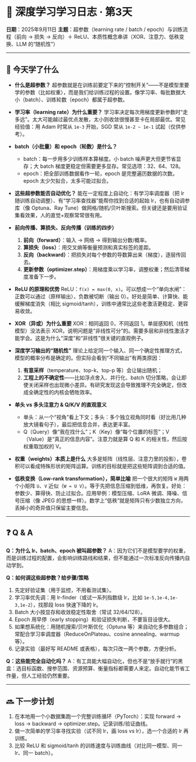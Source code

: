 # 📝 深度学习学习日志 · 第3天

**日期**：2025年9月11日
**主题**：超参数（learning rate / batch / epoch）与训练流程（前向 → 损失 → 反向）＋ ReLU、本质性概念串讲（XOR、注意力、低秩变换、LLM 的“随机性”）

---

## 📌 今天学了什么

* **什么是超参数？**
  超参数就是在训练前要定下来的“控制开关”——不是模型里要学的参数（比如权重），而是我们给训练过程的设置。像学习率、每批数据大小（batch）、训练轮数（epoch）都属于超参数。

* **学习率（learning rate）为什么重要？**
  学习率决定每次用梯度更新参数时“走多远”。太大可能越过最优点发散，太小则收敛很慢甚至卡在局部最优。常见经验值：用 Adam 时常从 `1e-3` 开始，SGD 常从 `1e-2 ~ 1e-1` 试起（仅供参考）。

* **batch（小批量）和 epoch（轮数）是什么？**

  * batch：每一步用多少训练样本算梯度。小 batch 噪声更大但更节省显存；大 batch 梯度更稳定但需要更多显存。常见选项：32、64、128。
  * epoch：把全部训练数据看作一轮，epoch 是完整遍历数据的次数。epoch 太少欠拟合，太多可能过拟合。

* **这些超参数能否自动优化？**
  能在一定程度上自动化：有学习率调度器（把 lr 随训练自动调整）、有“学习率查找器”能帮你找到合适的起始 lr，也有自动调参库（像 Optuna、Ray Tune）做网格/随机/贝叶斯搜索。但关键还是要用验证集看效果，人的直觉+观察常常很有用。

* **前向传播、算损失、反向传播（训练的四步）**

  1. **前向（forward）**：输入 → 网络 → 得到输出分数/概率。
  2. **算损失（loss）**：用交叉熵等衡量预测和真实标签的差距。
  3. **反向（backward）**：把损失对每个参数的导数算出来（梯度），逐层传回去。
  4. **更新参数（optimizer.step）**：用梯度乘以学习率，调整权重；然后清零梯度准备下一步。

* **ReLU 的原理和优势**
  ReLU：`f(x) = max(0, x)`。可以想成一个“单向水闸”：正数可以通过（原样输出），负数被切断（输出 0）。好处是简单、计算快、能缓解梯度消失（相比 sigmoid/tanh），训练中通常比这些老激活更稳定、更容易收敛。

* **XOR（异或）为什么重要**
  XOR：相同返回 0，不同返回 1。单层感知机（线性模型）没法表示 XOR，说明问题是“非线性可分”的。需要多层和非线性激活才能学会。这是为什么“深度”和“非线性”很关键的直观例子。

* **深度学习输出的“随机性”**
  理论上给定同一个输入、同一个确定性推理方式，模型的概率分布是确定的。但实际会看到“不同输出”有两类原因：

  1. **有意采样**（temperature、top-k、top-p 等）会让输出随机；
  2. **工程上的不确定性**——比如浮点舍入、并行化、batch 切分策略，会让即使关闭采样也出现微小差异。有研究发现这会导致推理不完全确定，但改成全确定性的内核会牺牲效率。

* **单头 vs 多头注意力 & Q/K/V 的直观意义**

  * 单头：从一个“视角”看上下文；多头：多个独立视角同时看（好比用几种放大镜看句子），最后把信息合并，表达更丰富。
  * Q（Query）像“我在找什么”；K（Key）像“每个位置的标签”；V（Value）是“真正的信息内容”。注意力就是算 Q 和 K 的相关性，然后按权重取加权的 V。

* **权重（weights）本质上是什么**
  大多是矩阵（线性层、注意力里的投影），卷积可以看成特殊形状的矩阵运算。训练的目标就是把这些矩阵调到合适的值。

* **低秩变换（Low-rank transformation），简单比喻**
  把一个很大的矩阵 `W` 用两个小矩阵 `U`、`V` 近似（`W ≈ U V`）。等于先把信息压缩到低维，再恢复。好处：参数少、算得快、防止过拟合。应用举例：模型压缩、LoRA 微调、降噪、信号压缩（像 JPEG 的思想一样）。数学上“低秩”就是矩阵只有少数独立方向，丢掉小的奇异值只保留主要信息。

---

## ❓ Q & A

**Q：为什么 lr、batch、epoch 被叫超参数？**
A：因为它们不是模型要学的权重，而是训练过程的配置，会影响训练路线和结果，但不能通过一次标准反向传播内自动学到。

**Q：如何调这些超参数？给步骤/策略**

1. 先定好验证集（用于监控，不用看测试集）。
2. 学习率优先调：用 lr-finder（或试一系列指数级 lr，比如 `1e-5,1e-4,1e-3,1e-2`），找那段 loss 快速下降的 lr。
3. Batch 大小按显存和收敛稳定性取舍（常试 32/64/128）。
4. Epoch 用早停（early stopping）和验证损失判断，不要盲目设很大。
5. 如果想系统化：用随机搜索/贝叶斯优化（Optuna 等）来自动化多参数组合；常配合学习率调度器（ReduceOnPlateau、cosine annealing、warmup 等）。
6. 记录实验（最好写 README 或表格），每次只改一两个参数，方便分析。

**Q：这些能完全自动化吗？**
A：有工具能大幅自动化，但也不是“放手就行”的黑盒：选目标函数、搜参范围、资源预算、衡量指标都需要人来定。自动化能节省工作量，但人工经验仍然重要。

---

## 🔜 下一步计划

1. 在本地用一个小数据集跑一个完整训练循环（PyTorch）：实现 forward → loss → backward → optimizer.step。记录训练/验证曲线。
2. 做一次简单的学习率寻找实验（试不同 lr，画 loss vs lr），选一个合适的 lr 再训练。
3. 比较 ReLU 和 sigmoid/tanh 的训练速度与训练曲线（对比同一模型、同一 lr、同一 batch）。
